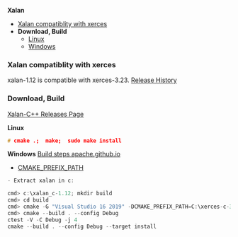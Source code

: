 **Xalan**
  - [Xalan compatiblity with xerces](#comp)
  - **Download, Build**
    - [Linux](#lin)
    - [Windows](#win)

<a name=comp></a>
### Xalan compatiblity with xerces
xalan-1.12 is compatible with xerces-3.23. [Release History](https://apache.github.io/xalan-c/releases.html)

### Download, Build
[Xalan-C++ Releases Page](https://github.com/apache/xalan-c)

<a name=lin></a>
**Linux**
```c
# cmake .;  make;  sudo make install
```

<a name=win></a>
**Windows** [Build steps apache.github.io](https://apache.github.io/xalan-c/build.html)
- [CMAKE_PREFIX_PATH](https://cmake.org/cmake/help/latest/variable/CMAKE_PREFIX_PATH.html)
```c
- Extract xalan in c:

cmd> c:\xalan_c-1.12; mkdir build
cmd> cd build
cmd> cmake -G "Visual Studio 16 2019" -DCMAKE_PREFIX_PATH=C:\xerces-c-3.2.3\libs\ -DCMAKE_INSTALL_PREFIX=c:\xalan_c-1.12\libs c:\xalan_c-1.12(\path\to\Xalan-c\source)
cmd> cmake --build . --config Debug
ctest -V -C Debug -j 4
cmake --build . --config Debug --target install
```
